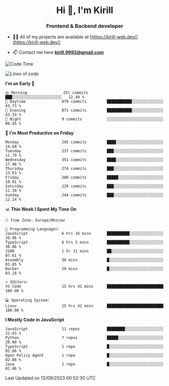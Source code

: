 <h1 align="center">Hi 👋, I'm Kirill</h1>
<h3 align="center">Frontend & Backend developer</h3>

- 👨‍💻 All of my projects are available at [https://kirill-web.dev/](https://kirill-web.dev/)

- 📫 Contact me here **kirill.9992@gmail.com**











<!--START_SECTION:waka-->
![Code Time](http://img.shields.io/badge/Code%20Time-1%2C433%20hrs%2050%20mins-blue)

![Lines of code](https://img.shields.io/badge/From%20Hello%20World%20I%27ve%20Written-3.1%20million%20lines%20of%20code-blue)

**I'm an Early 🐤** 

```text
🌞 Morning                251 commits         ███░░░░░░░░░░░░░░░░░░░░░░   12.49 % 
🌆 Daytime                879 commits         ███████████░░░░░░░░░░░░░░   43.73 % 
🌃 Evening                871 commits         ███████████░░░░░░░░░░░░░░   43.33 % 
🌙 Night                  9 commits           ░░░░░░░░░░░░░░░░░░░░░░░░░   00.45 % 
```
📅 **I'm Most Productive on Friday** 

```text
Monday                   295 commits         ████░░░░░░░░░░░░░░░░░░░░░   14.68 % 
Tuesday                  237 commits         ███░░░░░░░░░░░░░░░░░░░░░░   11.79 % 
Wednesday                351 commits         ████░░░░░░░░░░░░░░░░░░░░░   17.46 % 
Thursday                 274 commits         ███░░░░░░░░░░░░░░░░░░░░░░   13.63 % 
Friday                   380 commits         █████░░░░░░░░░░░░░░░░░░░░   18.91 % 
Saturday                 229 commits         ███░░░░░░░░░░░░░░░░░░░░░░   11.39 % 
Sunday                   244 commits         ███░░░░░░░░░░░░░░░░░░░░░░   12.14 % 
```


📊 **This Week I Spent My Time On** 

```text
🕑︎ Time Zone: Europe/Moscow

💬 Programming Languages: 
JavaScript               6 hrs 16 mins       ██████████░░░░░░░░░░░░░░░   39.96 % 
TypeScript               6 hrs 5 mins        ██████████░░░░░░░░░░░░░░░   38.86 % 
JSON                     1 hr 11 mins        ██░░░░░░░░░░░░░░░░░░░░░░░   07.61 % 
Assembly                 36 mins             █░░░░░░░░░░░░░░░░░░░░░░░░   03.85 % 
Docker                   29 mins             █░░░░░░░░░░░░░░░░░░░░░░░░   03.18 % 

🔥 Editors: 
VS Code                  15 hrs 41 mins      █████████████████████████   100.00 % 

💻 Operating System: 
Linux                    15 hrs 41 mins      █████████████████████████   100.00 % 
```

**I Mostly Code in JavaScript** 

```text
JavaScript               11 repos            ████████░░░░░░░░░░░░░░░░░   31.43 % 
Python                   7 repos             █████░░░░░░░░░░░░░░░░░░░░   20.00 % 
TypeScript               1 repo              █░░░░░░░░░░░░░░░░░░░░░░░░   02.86 % 
Open Policy Agent        1 repo              █░░░░░░░░░░░░░░░░░░░░░░░░   02.86 % 
Java                     1 repo              █░░░░░░░░░░░░░░░░░░░░░░░░   02.86 % 
```




 Last Updated on 12/09/2023 00:52:30 UTC
<!--END_SECTION:waka-->
